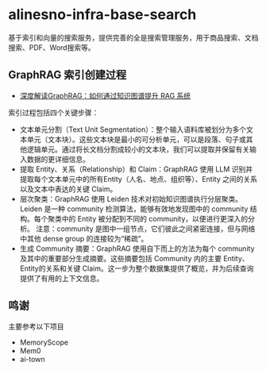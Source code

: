 # alinesno-infra-base-search
基于索引和向量的搜索服务，提供完善的全是搜索管理服务，用于商品搜索、文档搜索、PDF、Word搜索等。

## GraphRAG 索引创建过程

- [深度解读GraphRAG：如何通过知识图谱提升 RAG 系统](https://blog.csdn.net/zhishi0000/article/details/143177019)

索引过程包括四个关键步骤：
- 文本单元分割（Text Unit Segmentation）：整个输入语料库被划分为多个文本单元（文本块）。这些文本块是最小的可分析单元，可以是段落、句子或其他逻辑单元。通过将长文档分割成较小的文本块，我们可以提取并保留有关输入数据的更详细信息。
- 提取 Entity、关系（Relationship）和 Claim：GraphRAG 使用 LLM 识别并提取每个文本单元中的所有Entity（人名、地点、组织等）、Entity 之间的关系以及文本中表达的关键 Claim。
- 层次聚类：GraphRAG 使用 Leiden 技术对初始知识图谱执行分层聚类。Leiden 是一种 community 检测算法，能够有效地发现图中的 community 结构。每个聚类中的 Entity 被分配到不同的 community，以便进行更深入的分析。
  注意：community 是图中一组节点，它们彼此之间紧密连接，但与网络中其他 dense group 的连接较为“稀疏”。
- 生成 Community 摘要：GraphRAG 使用自下而上的方法为每个 community 及其中的重要部分生成摘要。这些摘要包括 Community 内的主要 Entity、Entity的关系和关键 Claim。这一步为整个数据集提供了概览，并为后续查询提供了有用的上下文信息。

## 鸣谢

主要参考以下项目

- MemoryScope
- Mem0
- ai-town